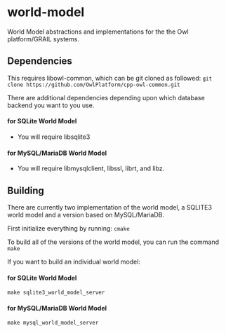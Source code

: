 world-model
===========

  World Model abstractions and implementations for the the Owl platform/GRAIL systems.

Dependencies
------------

  This requires libowl-common, which can be git cloned as followed:
```git clone https://github.com/OwlPlatform/cpp-owl-common.git```

  There are additional dependencies depending upon which database backend you want to you use.

#### for SQLite World Model
* You will require libsqlite3

#### for MySQL/MariaDB World Model
* You will require libmysqlclient, libssl, librt, and libz.

Building
--------

  There are currently two implementation of the world model, a SQLITE3 world
  model and a version based on MySQL/MariaDB.

  First initialize everything by running:
    `cmake`

  To build all of the versions of the world model, you can run the command
    `make`

  If you want to build an individual world model:

#### for SQLite World Model
```make sqlite3_world_model_server```

#### for MySQL/MariaDB World Model
```make mysql_world_model_server```

